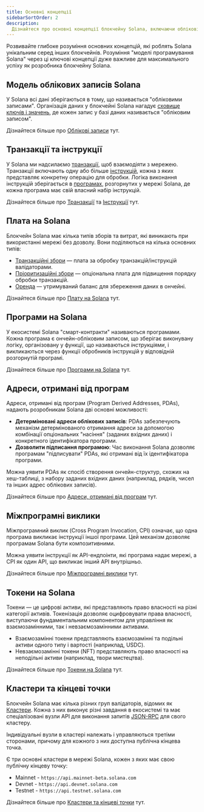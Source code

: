 ```yaml
---
title: Основні концепції
sidebarSortOrder: 2
description:
  Дізнайтеся про основні концепції блокчейну Solana, включаючи облікові записи, транзакції, програми, адреси, отримані від програм, міжпрограмні виклики та як працюють токени на Solana.
---
```


Розвивайте глибоке розуміння основних концепцій, які роблять Solana унікальним серед інших блокчейнів. Розуміння "моделі програмування Solana" через ці ключові концепції дуже важливе для максимального успіху як розробника блокчейну Solana.

## Модель облікових записів Solana

У Solana всі дані зберігаються в тому, що називається "обліковими записами". Організація даних у блокчейні Solana нагадує [сховище ключів і значень](https://uk.wikipedia.org/wiki/Key%E2%80%93value_%D0%B1%D0%B0%D0%B7%D0%B0_%D0%B4%D0%B0%D0%BD%D0%B8%D1%85), де кожен запис у базі даних називається "обліковим записом".

Дізнайтеся більше про [Облікові записи](/docs/core/accounts.md) тут.

## Транзакції та інструкції

У Solana ми надсилаємо [транзакції](/docs/core/transactions#transaction), щоб взаємодіяти з мережею. Транзакції включають одну або більше [інструкцій](/docs/core/transactions#instruction), кожна з яких представляє конкретну операцію для обробки. Логіка виконання інструкцій зберігається в [програмах](/docs/core/programs), розгорнутих у мережі Solana, де кожна програма має свій власний набір інструкцій.

Дізнайтеся більше про [Транзакції](/docs/core/transactions.md) та [Інструкції](/docs/core/transactions.md#instruction) тут.

## Плата на Solana

Блокчейн Solana має кілька типів зборів та витрат, які виникають при використанні мережі без дозволу. Вони поділяються на кілька основних типів:

- [Транзакційні збори](/docs/core/fees.md#transaction-fees) — плата за обробку транзакцій/інструкцій валідаторами.
- [Пріоритизаційні збори](/docs/core/fees.md#prioritization-fees) — опціональна плата для підвищення порядку обробки транзакцій.
- [Оренда](/docs/core/fees.md#rent) — утримуваний баланс для збереження даних в ончейні.

Дізнайтеся більше про [Плату на Solana](/docs/core/fees.md) тут.

## Програми на Solana

У екосистемі Solana "смарт-контракти" називаються програмами. Кожна програма є ончейн-обліковим записом, що зберігає виконувану логіку, організовану у функції, що називаються _інструкціями_, і викликаються через функції обробників інструкцій у відповідній розгорнутій програмі.

Дізнайтеся більше про [Програми на Solana](/docs/core/programs.md) тут.

## Адреси, отримані від програм

Адреси, отримані від програм (Program Derived Addresses, PDAs), надають розробникам Solana дві основні можливості:

- **Детерміновані адреси облікових записів**: PDAs забезпечують механізм детермінованого отримання адреси за допомогою комбінації опціональних "насіння" (заданих вхідних даних) і конкретного ідентифікатора програми.
- **Дозволити підписання програмою**: Час виконання Solana дозволяє програмам "підписувати" PDAs, які отримані від їх ідентифікатора програми.

Можна уявити PDAs як спосіб створення ончейн-структур, схожих на хеш-таблиці, з набору заданих вхідних даних (наприклад, рядків, чисел та інших адрес облікових записів).

Дізнайтеся більше про [Адреси, отримані від програм](/docs/core/pda.md) тут.

## Міжпрограмні виклики

Міжпрограмний виклик (Cross Program Invocation, CPI) означає, що одна програма викликає інструкції іншої програми. Цей механізм дозволяє програмам Solana бути композитивними.

Можна уявити інструкції як API-ендпоінти, які програма надає мережі, а CPI як один API, що викликає інший API внутрішньо.

Дізнайтеся більше про [Міжпрограмні виклики](/docs/core/cpi.md) тут.

## Токени на Solana

Токени — це цифрові активи, які представляють право власності на різні категорії активів. Токенізація дозволяє оцифровувати права власності, виступаючи фундаментальним компонентом для управління як взаємозамінними, так і невзаємозамінними активами.

- Взаємозамінні токени представляють взаємозамінні та подільні активи одного типу і вартості (наприклад, USDC).
- Невзаємозамінні токени (NFT) представляють право власності на неподільні активи (наприклад, твори мистецтва).

Дізнайтеся більше про [Токени на Solana](/docs/core/tokens.md) тут.

## Кластери та кінцеві точки

Блокчейн Solana має кілька різних груп валідаторів, відомих як [Кластери](/docs/core/clusters.md). Кожна з них виконує різні завдання в екосистемі та має спеціалізовані вузли API для виконання запитів [JSON-RPC](/docs/rpc/index.mdx) для свого кластеру.

Індивідуальні вузли в кластері належать і управляються третіми сторонами, причому для кожного з них доступна публічна кінцева точка.

Є три основні кластери в мережі Solana, кожен з яких має свою публічну кінцеву точку:

- Mainnet - `https://api.mainnet-beta.solana.com`
- Devnet - `https://api.devnet.solana.com`
- Testnet - `https://api.testnet.solana.com`

Дізнайтеся більше про [Кластери та кінцеві точки](/docs/core/clusters.md) тут.

